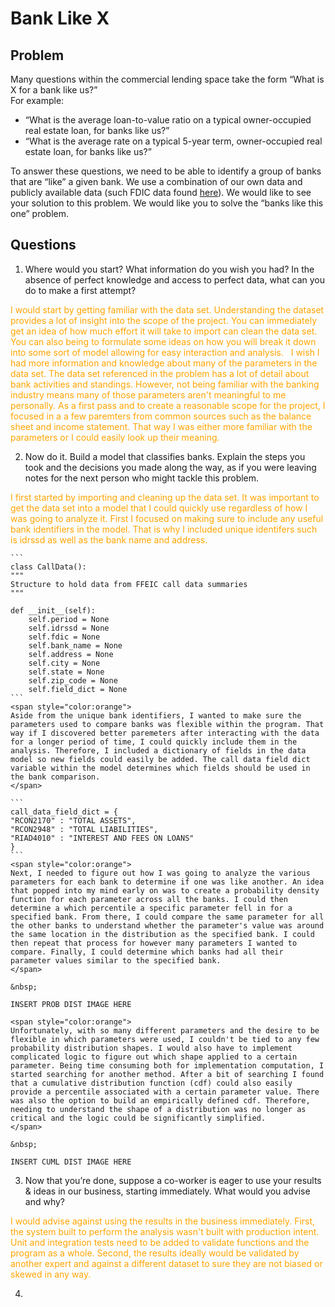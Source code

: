 # Bank Like X
## Problem
Many questions within the commercial lending space take the form “What is X for a bank like us?”  
For example:  
- “What is the average loan-to-value ratio on a typical owner-occupied real estate loan, for banks
like us?”
- “What is the average rate on a typical 5-year term, owner-occupied real estate loan, for banks
like us?”  

To answer these questions, we need to be able to identify a group of banks that are “like” a given
bank. We use a combination of our own data and publicly available data (such FDIC data found
[here](https://cdr.ffiec.gov/public/PWS/DownloadBulkData.aspx)). We would like to see your solution to
this problem. We would like you to solve the “banks like this one” problem.

## Questions
1. Where would you start? What information do you wish you had? In the absence of perfect
knowledge and access to perfect data, what can you do to make a first attempt?  
<span style="color:orange">
I would start by getting familiar with the data set. Understanding the dataset provides a lot of insight into the scope of the project. You can immediately get an idea of how much effort it will take to import can clean the data set. You can also being to formulate some ideas on how you will break it down into some sort of model allowing for easy interaction and analysis.  
&nbsp;  
I wish I had more information and knowledge about many of the parameters in the data set. The data set referenced in the problem has a lot of detail about bank activities and standings. However, not being familiar with the banking industry means many of those parameters aren't meaningful to me personally. As a first pass and to create a reasonable scope for the project, I focused in a a few paremters from common sources such as the balance sheet and income statement. That way I was either more familiar with the parameters or I could easily look up their meaning.  
</span>

2. Now do it. Build a model that classifies banks. Explain the steps you took and the decisions you
made along the way, as if you were leaving notes for the next person who might tackle this problem.  
<span style="color:orange">
I first started by importing and cleaning up the data set. It was important to get the data set into a model that I could quickly use regardless of how I was going to analyze it. First I focused on making sure to include any useful bank identifiers in the model. That is why I included unique identifers such is idrssd as well as the bank name and address. 
</span> 

    ```
    class CallData():
    """
    Structure to hold data from FFEIC call data summaries
    """

    def __init__(self):
        self.period = None
        self.idrssd = None
        self.fdic = None
        self.bank_name = None
        self.address = None
        self.city = None
        self.state = None
        self.zip_code = None
        self.field_dict = None
    ```
    <span style="color:orange">
    Aside from the unique bank identifiers, I wanted to make sure the parameters used to compare banks was flexible within the program. That way if I discovered better paremeters after interacting with the data for a longer period of time, I could quickly include them in the analysis. Therefore, I included a dictionary of fields in the data model so new fields could easily be added. The call data field dict variable within the model determines which fields should be used in the bank comparison.  
    </span>   
    
    ```
    call_data_field_dict = {
    "RCON2170" : "TOTAL ASSETS",
    "RCON2948" : "TOTAL LIABILITIES",
    "RIAD4010" : "INTEREST AND FEES ON LOANS"
    }
    ```
    <span style="color:orange">
    Next, I needed to figure out how I was going to analyze the various parameters for each bank to determine if one was like another. An idea that popped into my mind early on was to create a probability density function for each parameter across all the banks. I could then determine a which percentile a specific parameter fell in for a specified bank. From there, I could compare the same parameter for all the other banks to understand whether the parameter's value was around the same location in the distribution as the specified bank. I could then repeat that process for however many parameters I wanted to compare. Finally, I could determine which banks had all their parameter values similar to the specified bank. 
    </span>

    &nbsp;
    
    INSERT PROB DIST IMAGE HERE

    <span style="color:orange">
    Unfortunately, with so many different parameters and the desire to be flexible in which parameters were used, I couldn't be tied to any few probability distribution shapes. I would also have to implement complicated logic to figure out which shape applied to a certain parameter. Being time consuming both for implementation computation, I started searching for another method. After a bit of searching I found that a cumulative distribution function (cdf) could also easily provide a percentile associated with a certain parameter value. There was also the option to build an empirically defined cdf. Therefore, needing to understand the shape of a distribution was no longer as critical and the logic could be significantly simplified. 
    </span>
    
    &nbsp;
    
    INSERT CUML DIST IMAGE HERE

3. Now that you’re done, suppose a co-worker is eager to use your results & ideas in our business,
starting immediately. What would you advise and why?  
<span style="color:orange">
I would advise against using the results in the business immediately. First, the system built to perform the analysis wasn't built with production intent. Unit and integration tests need to be added to validate functions and the program as a whole. Second, the results ideally would be validated by another expert and against a different dataset to sure they are not biased or skewed in any way. 
</span>

4. 

    